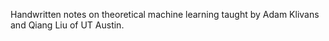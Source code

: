 Handwritten notes on theoretical machine learning taught by Adam Klivans and Qiang Liu of UT Austin.
